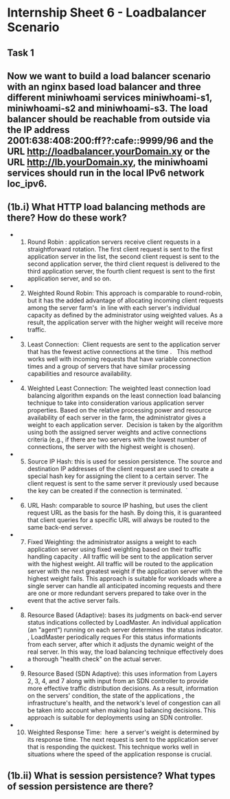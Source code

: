 # Internship Sheet 6 - Loadbalancer Scenario
## Task 1
## Now we want to build a load balancer scenario with an nginx based load balancer and three different miniwhoami services miniwhoami-s1, miniwhoami-s2 and miniwhoami-s3. The load balancer should be reachable from outside via the IP address 2001:638:408:200:ff??:cafe::9999/96 and the URL http://loadbalancer.yourDomain.xy or the URL http://lb.yourDomain.xy, the miniwhoami services should run in the local IPv6 network loc_ipv6.

## (1b.i) What HTTP load balancing methods are there? How do these work?
* 1) Round Robin : application servers receive client requests in a straightforward rotation. The first client request is sent to the first application server in the list, the second client request is sent to the second application server, the third client request is delivered to the third application server, the fourth client request is sent to the first application server, and so on.

* 2) Weighted Round Robin: This approach is comparable to round-robin, but it has the added advantage of allocating incoming client requests among the server farm's  in line with each server's individual capacity as defined by the administrator using weighted values. As a result, the application server with the higher weight will receive more traffic.

* 3) Least Connection:  Client requests are sent to the application server that has the fewest active connections at the time .   This method works well with incoming requests that have variable connection times and a group of servers that have similar processing capabilities and resource availability.

* 4) Weighted Least Connection: The weighted least connection load balancing algorithm expands on the least connection load balancing technique to take into consideration various application server properties. Based on the relative processing power and resource availability of each server in the farm, the administrator gives a weight to each application server.  Decision is taken by the algorithm using both the assigned server weights and active connections criteria (e.g., if there are two servers with the lowest number of connections, the server with the highest weight is chosen).


* 5) Source IP Hash: this is used for session persistence. The source and destination IP addresses of the client request are used to create a special hash key for assigning the client to a certain server. The client request is sent to the same server it previously used because the key can be created if the connection is terminated. 
`
* 6) URL Hash: comparable to source IP hashing, but uses the client request URL as the basis for the hash. By doing this, it is guaranteed that client queries for a specific URL will always be routed to the same back-end server.

* 7) Fixed Weighting: the administrator assigns a weight to each application server using fixed weighting based on their traffic handling capacity . All traffic will be sent to the application server with the highest weight. All traffic will be routed to the application server with the next greatest weight if the application server with the highest weight fails. This approach is suitable for workloads where a single server can handle all anticipated incoming requests and there are one or more redundant servers prepared to take over in the event that the active server fails.



* 8) Resource Based (Adaptive): bases its judgments on back-end server status indications collected by LoadMaster. An individual application (an "agent") running on each server determines  the status indicator. , LoadMaster periodically reques For this status informationts from each server, after which it adjusts the dynamic weight of the real server. In this way, the load balancing technique effectively does a thorough "health check" on the actual server.

* 9) Resource Based (SDN Adaptive): this uses information from Layers 2, 3, 4, and 7 along with input from an SDN controller to provide more effective traffic distribution decisions. As a result, information on the servers' condition, the state of the applications , the infrastructure's health, and the network's level of congestion can all be taken into account when making load balancing decisions. This approach is suitable for deployments using an SDN controller.

* 10) Weighted Response Time:  here  a server's weight is determined by its response time. The next request is sent to the application server that is responding the quickest. This technique works well in situations where the speed of the application response is crucial.

## (1b.ii) What is session persistence? What types of session persistence are there?

